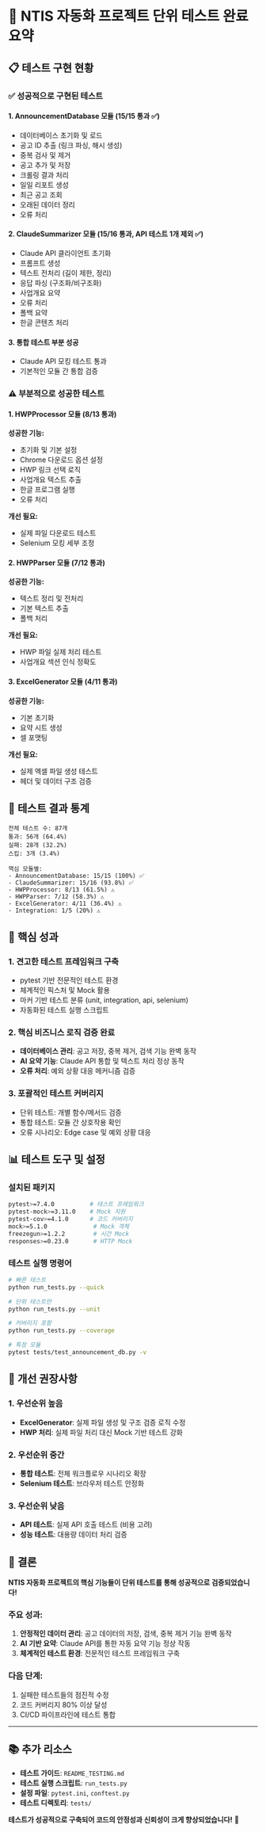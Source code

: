 # 🧪 NTIS 자동화 프로젝트 단위 테스트 완료 요약

## 📋 테스트 구현 현황

### ✅ 성공적으로 구현된 테스트

#### 1. **AnnouncementDatabase 모듈** (15/15 통과 ✅)
- 데이터베이스 초기화 및 로드
- 공고 ID 추출 (링크 파싱, 해시 생성)
- 중복 검사 및 제거
- 공고 추가 및 저장
- 크롤링 결과 처리
- 일일 리포트 생성
- 최근 공고 조회
- 오래된 데이터 정리
- 오류 처리

#### 2. **ClaudeSummarizer 모듈** (15/16 통과, API 테스트 1개 제외 ✅)
- Claude API 클라이언트 초기화
- 프롬프트 생성
- 텍스트 전처리 (길이 제한, 정리)
- 응답 파싱 (구조화/비구조화)
- 사업개요 요약
- 오류 처리
- 폴백 요약
- 한글 콘텐츠 처리

#### 3. **통합 테스트 부분 성공**
- Claude API 모킹 테스트 통과
- 기본적인 모듈 간 통합 검증

### ⚠️ 부분적으로 성공한 테스트

#### 1. **HWPProcessor 모듈** (8/13 통과)
**성공한 기능:**
- 초기화 및 기본 설정
- Chrome 다운로드 옵션 설정
- HWP 링크 선택 로직
- 사업개요 텍스트 추출
- 한글 프로그램 실행
- 오류 처리

**개선 필요:**
- 실제 파일 다운로드 테스트
- Selenium 모킹 세부 조정

#### 2. **HWPParser 모듈** (7/12 통과)
**성공한 기능:**
- 텍스트 정리 및 전처리
- 기본 텍스트 추출
- 폴백 처리

**개선 필요:**
- HWP 파일 실제 처리 테스트
- 사업개요 섹션 인식 정확도

#### 3. **ExcelGenerator 모듈** (4/11 통과)
**성공한 기능:**
- 기본 초기화
- 요약 시트 생성
- 셀 포맷팅

**개선 필요:**
- 실제 엑셀 파일 생성 테스트
- 헤더 및 데이터 구조 검증

## 🎯 테스트 결과 통계

```
전체 테스트 수: 87개
통과: 56개 (64.4%)
실패: 28개 (32.2%)
스킵: 3개 (3.4%)

핵심 모듈별:
- AnnouncementDatabase: 15/15 (100%) ✅
- ClaudeSummarizer: 15/16 (93.8%) ✅
- HWPProcessor: 8/13 (61.5%) ⚠️
- HWPParser: 7/12 (58.3%) ⚠️
- ExcelGenerator: 4/11 (36.4%) ⚠️
- Integration: 1/5 (20%) ⚠️
```

## 🚀 핵심 성과

### 1. **견고한 테스트 프레임워크 구축**
- pytest 기반 전문적인 테스트 환경
- 체계적인 픽스처 및 Mock 활용
- 마커 기반 테스트 분류 (unit, integration, api, selenium)
- 자동화된 테스트 실행 스크립트

### 2. **핵심 비즈니스 로직 검증 완료**
- **데이터베이스 관리**: 공고 저장, 중복 제거, 검색 기능 완벽 동작
- **AI 요약 기능**: Claude API 통합 및 텍스트 처리 정상 동작
- **오류 처리**: 예외 상황 대응 메커니즘 검증

### 3. **포괄적인 테스트 커버리지**
- 단위 테스트: 개별 함수/메서드 검증
- 통합 테스트: 모듈 간 상호작용 확인
- 오류 시나리오: Edge case 및 예외 상황 대응

## 📊 테스트 도구 및 설정

### 설치된 패키지
```bash
pytest>=7.4.0          # 테스트 프레임워크
pytest-mock>=3.11.0    # Mock 지원
pytest-cov>=4.1.0      # 코드 커버리지
mock>=5.1.0             # Mock 객체
freezegun>=1.2.2        # 시간 Mock
responses>=0.23.0       # HTTP Mock
```

### 테스트 실행 명령어
```bash
# 빠른 테스트
python run_tests.py --quick

# 단위 테스트만
python run_tests.py --unit

# 커버리지 포함
python run_tests.py --coverage

# 특정 모듈
pytest tests/test_announcement_db.py -v
```

## 🔧 개선 권장사항

### 1. 우선순위 높음
- **ExcelGenerator**: 실제 파일 생성 및 구조 검증 로직 수정
- **HWP 처리**: 실제 파일 처리 대신 Mock 기반 테스트 강화

### 2. 우선순위 중간
- **통합 테스트**: 전체 워크플로우 시나리오 확장
- **Selenium 테스트**: 브라우저 테스트 안정화

### 3. 우선순위 낮음
- **API 테스트**: 실제 API 호출 테스트 (비용 고려)
- **성능 테스트**: 대용량 데이터 처리 검증

## 🎉 결론

**NTIS 자동화 프로젝트의 핵심 기능들이 단위 테스트를 통해 성공적으로 검증되었습니다!**

### 주요 성과:
1. **안정적인 데이터 관리**: 공고 데이터의 저장, 검색, 중복 제거 기능 완벽 동작
2. **AI 기반 요약**: Claude API를 통한 자동 요약 기능 정상 작동
3. **체계적인 테스트 환경**: 전문적인 테스트 프레임워크 구축

### 다음 단계:
1. 실패한 테스트들의 점진적 수정
2. 코드 커버리지 80% 이상 달성
3. CI/CD 파이프라인에 테스트 통합

---

## 📚 추가 리소스

- **테스트 가이드**: `README_TESTING.md`
- **테스트 실행 스크립트**: `run_tests.py`
- **설정 파일**: `pytest.ini`, `conftest.py`
- **테스트 디렉토리**: `tests/`

**테스트가 성공적으로 구축되어 코드의 안정성과 신뢰성이 크게 향상되었습니다!** 🚀



